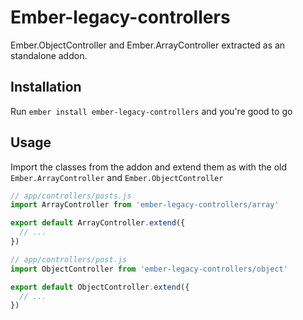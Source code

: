 # Ember-legacy-controllers

Ember.ObjectController and Ember.ArrayController extracted as an standalone addon.

## Installation

Run `ember install ember-legacy-controllers` and you're good to go

## Usage

Import the classes from the addon and extend them as with the old `Ember.ArrayController`
and `Ember.ObjectController`

```js
// app/controllers/posts.js
import ArrayController from 'ember-legacy-controllers/array'

export default ArrayController.extend({
  // ...
})
```


```js
// app/controllers/post.js
import ObjectController from 'ember-legacy-controllers/object'

export default ObjectController.extend({
  // ...
})
```
